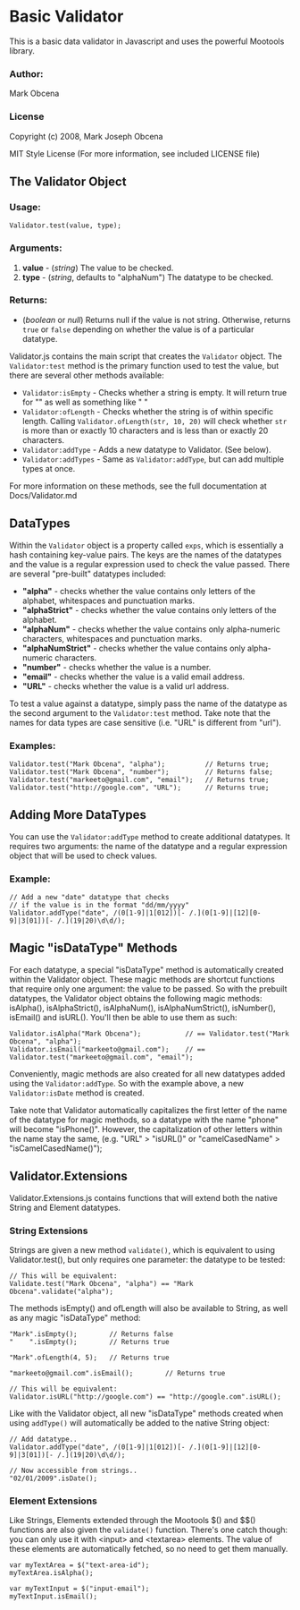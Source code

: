 Basic Validator
===============

This is a basic data validator in Javascript and uses the powerful Mootools library.

### Author:

Mark Obcena

### License

Copyright (c) 2008, Mark Joseph Obcena

MIT Style License
(For more information, see included LICENSE file)



The Validator Object
--------------------

### Usage:

    Validator.test(value, type);

    
### Arguments:

1. **value** - (*string*) The value to be checked.
2. **type** - (*string*, defaults to "alphaNum") The datatype to be checked.


### Returns:

* (*boolean* or *null*) Returns null if the value is not string. Otherwise, returns `true` or `false` depending on whether the value is of a particular datatype.


Validator.js contains the main script that creates the `Validator` object. The `Validator:test` method is the primary function used to test the value, but there are several other methods available:

* `Validator:isEmpty` - Checks whether a string is empty. It will return true for "" as well as something like "     "
* `Validator:ofLength` - Checks whether the string is of within specific length. Calling `Validator.ofLength(str, 10, 20)` will check whether `str` is more than or exactly 10 characters and is less than or exactly 20 characters.
* `Validator:addType` - Adds a new datatype to Validator. (See below).
* `Validator:addTypes` - Same as `Validator:addType`, but can add multiple types at once.

For more information on these methods, see the full documentation at Docs/Validator.md



DataTypes
---------

Within the `Validator` object is a property called `exps`, which is essentially a hash containing key-value pairs. The keys are the names of the datatypes and the value is a regular expression used to check the value passed. There are several "pre-built" datatypes included:

* **"alpha"** - checks whether the value contains only letters of the alphabet, whitespaces and punctuation marks.
* **"alphaStrict"** - checks whether the value contains only letters of the alphabet.
* **"alphaNum"** - checks whether the value contains only alpha-numeric characters, whitespaces and punctuation marks.
* **"alphaNumStrict"** - checks whether the value contains only alpha-numeric characters.
* **"number"** - checks whether the value is a number.
* **"email"** - checks whether the value is a valid email address.
* **"URL"** - checks whether the value is a valid url address.

To test a value against a datatype, simply pass the name of the datatype as the second argument to the `Validator:test` method. Take note that the names for data types are case sensitive (i.e. "URL" is different from "url").


### Examples:
    
    Validator.test("Mark Obcena", "alpha");          // Returns true;
    Validator.test("Mark Obcena", "number");         // Returns false;
    Validator.test("markeeto@gmail.com", "email");   // Returns true;
    Validator.test("http://google.com", "URL");      // Returns true;


    
Adding More DataTypes
---------------------

You can use the `Validator:addType` method to create additional datatypes. It requires two arguments: the name of the datatype and a regular expression object that will be used to check values.

### Example:

    // Add a new "date" datatype that checks
    // if the value is in the format "dd/mm/yyyy"
    Validator.addType("date", /(0[1-9]|1[012])[- /.](0[1-9]|[12][0-9]|3[01])[- /.](19|20)\d\d/);



Magic "isDataType" Methods
--------------------------

For each datatype, a special "isDataType" method is automatically created within the Validator object. These magic methods are shortcut functions that require only one argument: the value to be passed. So with the prebuilt datatypes, the Validator object obtains the following magic methods: isAlpha(), isAlphaStrict(), isAlphaNum(), isAlphaNumStrict(), isNumber(), isEmail() and isURL(). You'll then be able to use them as such:

    Validator.isAlpha("Mark Obcena");           // == Validator.test("Mark Obcena", "alpha");
    Validator.isEmail("markeeto@gmail.com");    // == Validator.test("markeeto@gmail.com", "email");

Conveniently, magic methods are also created for all new datatypes added using the `Validator:addType`. So with the example above, a new `Validator:isDate` method is created.

Take note that Validator automatically capitalizes the first letter of the name of the datatype for magic methods, so a datatype with the name "phone" will become "isPhone()". However, the capitalization of other letters within the name stay the same, (e.g. "URL" > "isURL()" or "camelCasedName" > "isCamelCasedName()");



Validator.Extensions
--------------------

Validator.Extensions.js contains functions that will extend both the native String and Element datatypes.


### String Extensions

Strings are given a new method `validate()`, which is equivalent to using Validator.test(), but only requires one parameter: the datatype to be tested:

    // This will be equivalent:
    Validate.test("Mark Obcena", "alpha") == "Mark Obcena".validate("alpha");
    
The methods isEmpty() and ofLength will also be available to String, as well as any magic "isDataType" method:

    "Mark".isEmpty();        // Returns false
    "    ".isEmpty();        // Returns true
    
    "Mark".ofLength(4, 5);   // Returns true
    
    "markeeto@gmail.com".isEmail();        // Returns true
    
    // This will be equivalent:
    Validator.isURL("http://google.com") == "http://google.com".isURL();
    
Like with the Validator object, all new "isDataType" methods created when using `addType()` will automatically be added to the native String object:

    // Add datatype..
    Validator.addType("date", /(0[1-9]|1[012])[- /.](0[1-9]|[12][0-9]|3[01])[- /.](19|20)\d\d/);
    
    // Now accessible from strings..
    "02/01/2009".isDate();
    

### Element Extensions

Like Strings, Elements extended through the Mootools $() and $$() functions are also given the `validate()` function. There's one catch though: you can only use it with &lt;input&gt; and &lt;textarea&gt; elements. The value of these elements are automatically fetched, so no need to get them manually.

    var myTextArea = $("text-area-id");
    myTextArea.isAlpha();
    
    var myTextInput = $("input-email");
    myTextInput.isEmail();